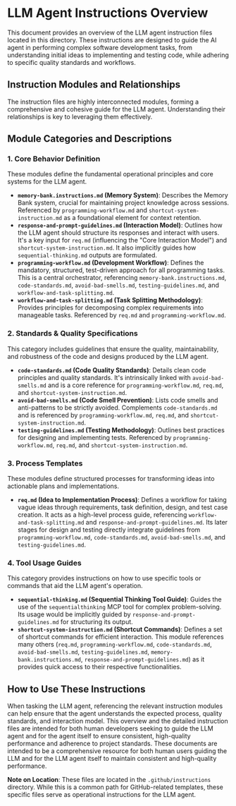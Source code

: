 # LLM Agent Instructions Overview

This document provides an overview of the LLM agent instruction files located in this directory. These instructions are designed to guide the AI agent in performing complex software development tasks, from understanding initial ideas to implementing and testing code, while adhering to specific quality standards and workflows.

## Instruction Modules and Relationships

The instruction files are highly interconnected modules, forming a comprehensive and cohesive guide for the LLM agent. Understanding their relationships is key to leveraging them effectively.

## Module Categories and Descriptions

### 1. Core Behavior Definition

These modules define the fundamental operational principles and core systems for the LLM agent.

*   **`memory-bank.instructions.md` (Memory System)**: Describes the Memory Bank system, crucial for maintaining project knowledge across sessions. Referenced by `programming-workflow.md` and `shortcut-system-instruction.md` as a foundational element for context retention.
*   **`response-and-prompt-guidelines.md` (Interaction Model)**: Outlines how the LLM agent should structure its responses and interact with users. It's a key input for `req.md` (influencing the "Core Interaction Model") and `shortcut-system-instruction.md`. It also implicitly guides how `sequential-thinking.md` outputs are formulated.
*   **`programming-workflow.md` (Development Workflow)**: Defines the mandatory, structured, test-driven approach for all programming tasks. This is a central orchestrator, referencing `memory-bank.instructions.md`, `code-standards.md`, `avoid-bad-smells.md`, `testing-guidelines.md`, and `workflow-and-task-splitting.md`.
*   **`workflow-and-task-splitting.md` (Task Splitting Methodology)**: Provides principles for decomposing complex requirements into manageable tasks. Referenced by `req.md` and `programming-workflow.md`.

### 2. Standards & Quality Specifications

This category includes guidelines that ensure the quality, maintainability, and robustness of the code and designs produced by the LLM agent.

*   **`code-standards.md` (Code Quality Standards)**: Details clean code principles and quality standards. It's intrinsically linked with `avoid-bad-smells.md` and is a core reference for `programming-workflow.md`, `req.md`, and `shortcut-system-instruction.md`.
*   **`avoid-bad-smells.md` (Code Smell Prevention)**: Lists code smells and anti-patterns to be strictly avoided. Complements `code-standards.md` and is referenced by `programming-workflow.md`, `req.md`, and `shortcut-system-instruction.md`.
*   **`testing-guidelines.md` (Testing Methodology)**: Outlines best practices for designing and implementing tests. Referenced by `programming-workflow.md`, `req.md`, and `shortcut-system-instruction.md`.

### 3. Process Templates

These modules define structured processes for transforming ideas into actionable plans and implementations.

*   **`req.md` (Idea to Implementation Process)**: Defines a workflow for taking vague ideas through requirements, task definition, design, and test case creation. It acts as a high-level process guide, referencing `workflow-and-task-splitting.md` and `response-and-prompt-guidelines.md`. Its later stages for design and testing directly integrate guidelines from `programming-workflow.md`, `code-standards.md`, `avoid-bad-smells.md`, and `testing-guidelines.md`.

### 4. Tool Usage Guides

This category provides instructions on how to use specific tools or commands that aid the LLM agent's operation.

*   **`sequential-thinking.md` (Sequential Thinking Tool Guide)**: Guides the use of the `sequentialthinking` MCP tool for complex problem-solving. Its usage would be implicitly guided by `response-and-prompt-guidelines.md` for structuring its output.
*   **`shortcut-system-instruction.md` (Shortcut Commands)**: Defines a set of shortcut commands for efficient interaction. This module references many others (`req.md`, `programming-workflow.md`, `code-standards.md`, `avoid-bad-smells.md`, `testing-guidelines.md`, `memory-bank.instructions.md`, `response-and-prompt-guidelines.md`) as it provides quick access to their respective functionalities.

## How to Use These Instructions

When tasking the LLM agent, referencing the relevant instruction modules can help ensure that the agent understands the expected process, quality standards, and interaction model. This overview and the detailed instruction files are intended for both human developers seeking to guide the LLM agent and for the agent itself to ensure consistent, high-quality performance and adherence to project standards. These documents are intended to be a comprehensive resource for both human users guiding the LLM and for the LLM agent itself to maintain consistent and high-quality performance.

**Note on Location**: These files are located in the `.github/instructions` directory. While this is a common path for GitHub-related templates, these specific files serve as operational instructions for the LLM agent.
